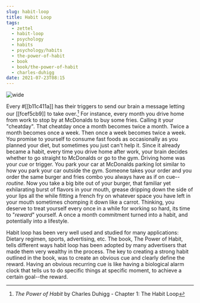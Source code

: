 ```yaml
---
slug: habit-loop
title: Habit Loop
tags:
  - zettel
  - habit-loop
  - psychology
  - habits
  - psychology/habits
  - the-power-of-habit
  - book
  - book/the-power-of-habit
  - charles-duhigg
date: 2021-07-23T08:15
---
```



![wide](https://live.staticflickr.com/8330/8103644112_917b0c67bb_c.jpg "image from Flickr (cc)")

Every #[[b11c411a]] has their triggers to send our brain a message letting our
[[fcef5cb9]] to take over.[^1] For instance, every month you drive home from work to
stop by at McDonalds to buy some fries. Calling it your "cheatday". That
cheatday once a month becomes twice a month. Twice a month becomes once a week.
Then once a week becomes twice a week. You promise to yourself to consume fast
foods as occasionally as you planned your diet, but sometimes you just can't
help it. Since it already became a habit, every time you drive home after work,
your brain decides whether to go straight to McDonalds or go to the gym. Driving
home was your _cue_ or trigger. You park your car at McDonalds parking lot
similar to how you park your car outside the gym. Someone takes your order and
you order the same burger and fries combo you always have as if on
cue--_routine_. Now you take a big bite out of your burger, that familiar yet
exhilarating burst of flavors in your mouth, grease dripping down the side of
your lips all the while fitting a french fry on whatever space you have left in
your mouth sometimes chomping it down like a carrot. Thinking, you deserve to
treat yourself every once in a while for working so hard, its time to "_reward_"
yourself. A once a month commitment turned into a habit, and potentially into
a lifestyle.

Habit loop has been very well used and studied for many applications: Dietary
regimen, sports, advertising, etc. The book, The Power of Habit, tells different
ways habit loop has been adopted by many advertisers that made them very
wealthy in the process. The key to creating a strong habit outlined in the book,
was to create an obvious cue and clearly define the reward. Having an obvious
recurring cue is like having a biological alarm clock that tells us to do
specific things at specific moment, to achieve a certain goal--the reward.


[^1]: _The Power of Habit_ by Charles Duhigg - Chapter 1: The Habit Loop
